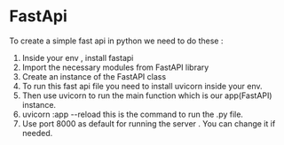 # FastApi
To create a simple fast api in python we need to do these :
1. Inside your env , install fastapi
2. Import the necessary modules from FastAPI library
3. Create an instance of the FastAPI class
4. To run this fast api file you need to install uvicorn inside your env.
5. Then use uvicorn to run the main function which is our app(FastAPI) instance.
6. uvicorn <your file name without the extension>:app --reload this is the command to run the .py file.
7. Use port 8000 as default for running the server . You can change it if needed.

